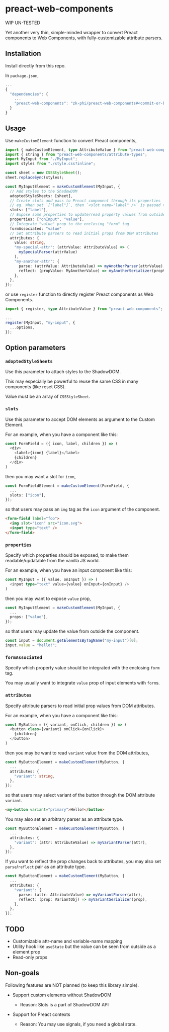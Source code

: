 # preact-web-components

WIP UN-TESTED

Yet another very thin, simple-minded wrapper to convert Preact components to Web Components, with fully-customizable attribute parsers.

## Installation

Install directly from this repo.

In `package.json`,

``` javascript
...
{
  "dependencies": {
    ...
    "preact-web-components": "zk-phi/preact-web-components#<commit-or-branch-id>"
  }
}
```

## Usage

Use `makeCustomElement` function to convert Preact components,

``` typescript
import { makeCustomElement, type AttributeValue } from "preact-web-components";
import { string } from "preact-web-components/attribute-types";
import MyInput from "./MyInput";
import styles from "./style.css?inline";

const sheet = new CSSStyleSheet();
sheet.replaceSync(styles);

const MyInputElement = makeCustomElement(MyInput, {
  // Add styles to the ShadowDOM
  adoptedStyleSheets: [sheet],
  // Create slots and pass to Preact component through its properties
  // eg. When set `["label"]`, then `<slot name="label" />` is passed to the `label` prop
  slots: ["label"],
  // Expose some properties to update/read property values from outside the component
  properties: ["onInput", "value"],
  // Integrate "value" prop to the enclosing "form" tag
  formAssociated: "value"
  // Set attribute parsers to read initial props from DOM attributes
  attributes: {
    value: string,
    "my-special-attr": (attrValue: AttributeValue) => (
      mySpecialParser(attrValue)
    ),
    "my-another-attr": {
      parse: (attrValue: AttributeValue) => myAnotherParser(attrValue),
      reflect: (propValue: MyAnotherValue) => myAnotherSerializer(propValue),
    },
  },
});
```

or use `register` function to directly register Preact components as Web Components.

``` typescript
import { register, type AttributeValue } from "preact-web-components";

...
register(MyInput, "my-input", {
  ...options,
});
```

## Option parameters
### `adoptedStyleSheets`

Use this parameter to attach styles to the ShadowDOM.

This may especially be powerful to reuse the same CSS in many components (like reset CSS).

Value must be an array of `CSSStyleSheet`.

### `slots`

Use this parameter to accept DOM elements as argument to the Custom Element.

For an example, when you have a component like this:

``` typescript
const FormField = ({ icon, label, children }) => (
  <div>
    <label>{icon} {label}</label>
    {children}
  </div>
)
```

then you may want a slot for `icon`,

``` typescript
const FormFieldElement = makeCustomElement(FormField, {
  ...
  slots: ["icon"],
});
```

so that users may pass an `img` tag as the `icon` argument of the component.

``` html
<form-field label="foo">
  <img slot="icon" src="icon.svg">
  <input type="text" />
</form-field>
```

### `properties`

Specify which properties should be exposed, to make them readable/updatable from the vanilla JS world.

For an example, when you have an input component like this:

``` typescript
const MyInput = ({ value, onInput }) => (
  <input type="text" value={value} onInput={onInput} />
)
```

then you may want to expose `value` prop,

``` typescript
const MyInputElement = makeCustomElement(MyInput, {
  ...
  props: ["value"],
});
```

so that users may update the value from outside the component.

``` typescript
const input = document.getElementsByTagName("my-input")[0];
input.value = "hello!";
```

### `formAssociated`

Specify which property value should be integrated with the enclosing `form` tag.

You may usually want to integrate `value` prop of input elements with `form`s.

### `attributes`

Specify attribute parsers to read initial prop values from DOM attributes.

For an example, when you have a component like this:

``` typescript
const MyButton = ({ variant, onClick, children }) => (
  <button class={variant} onClick={onClick}>
    {children}
  </button>
)
```

then you may be want to read `variant` value from the DOM attributes,

``` typescript
const MyButtonElement = makeCustomElement(MyButton, {
  ...
  attributes: {
    "variant": string,
  },
});
```

so that users may select variant of the button through the DOM attribute `variant`.

``` html
<my-button variant="primary">Hello!</button>
```

You may also set an arbitrary parser as an attribute type.

``` typescript
const MyButtonElement = makeCustomElement(MyButton, {
  ...
  attributes: {
    "variant": (attr: AttributeValue) => myVariantParser(attr),
  },
});
```

If you want to reflect the prop changes back to attributes, you may also set `parse`/`reflect` pair as an attribute type.

``` typescript
const MyButtonElement = makeCustomElement(MyButton, {
  ...
  attributes: {
    "variant": {
      parse: (attr: AttributeValue) => myVariantParser(attr),
      reflect: (prop: VariantObj) => myVariantSerializer(prop),
    },
  },
});
```

## TODO

- Customizable attr-name and variable-name mapping
- Utility hook like `useState` but the value can be seen from outside as a element prop
- Read-only props

## Non-goals

Following features are NOT planned (to keep this library simple).

- Support custom elements without ShadowDOM
  - Reason: Slots is a part of ShadowDOM API

- Support for Preact contexts
  - Reason: You may use signals, if you need a global state.
